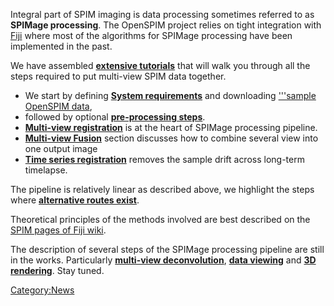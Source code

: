 Integral part of SPIM imaging is data processing sometimes referred to
as **SPIMage processing**. The OpenSPIM project relies on tight
integration with [Fiji](http://fiji.sc) where most of the algorithms for
SPIMage processing have been implemented in the past.

We have assembled [**extensive
tutorials**](Operation#Data_processing "wikilink") that will walk you
through all the steps required to put multi-view SPIM data together.

  - We start by defining [**System
    requirements**](Pre-requisites "wikilink") and downloading
    ['''sample OpenSPIM data](Raw_data "wikilink"),
  - followed by optional [**pre-processing
    steps**](Pre-processing "wikilink").
  - [**Multi-view registration**](Registration "wikilink") is at the
    heart of SPIMage processing pipeline.
  - [**Multi-view Fusion**](Fusion "wikilink") section discusses how to
    combine several view into one output image
  - [**Time series registration**](Timelapse_Registration "wikilink")
    removes the sample drift across long-term timelapse.

The pipeline is relatively linear as described above, we highlight the
steps where [**alternative routes
exist**](Registration#Cross-road_in_SPIM_plugins "wikilink").

Theoretical principles of the methods involved are best described on the
[SPIM pages of Fiji wiki](http://fiji.sc/SPIM_Registration).

The description of several steps of the SPIMage processing pipeline are
still in the works. Particularly [**multi-view
deconvolution**](Fusion#Deconvolution "wikilink"), [**data
viewing**](Browsing "wikilink") and [**3D
rendering**](3D_rendering "wikilink"). Stay tuned.

[Category:News](Category:News "wikilink")
